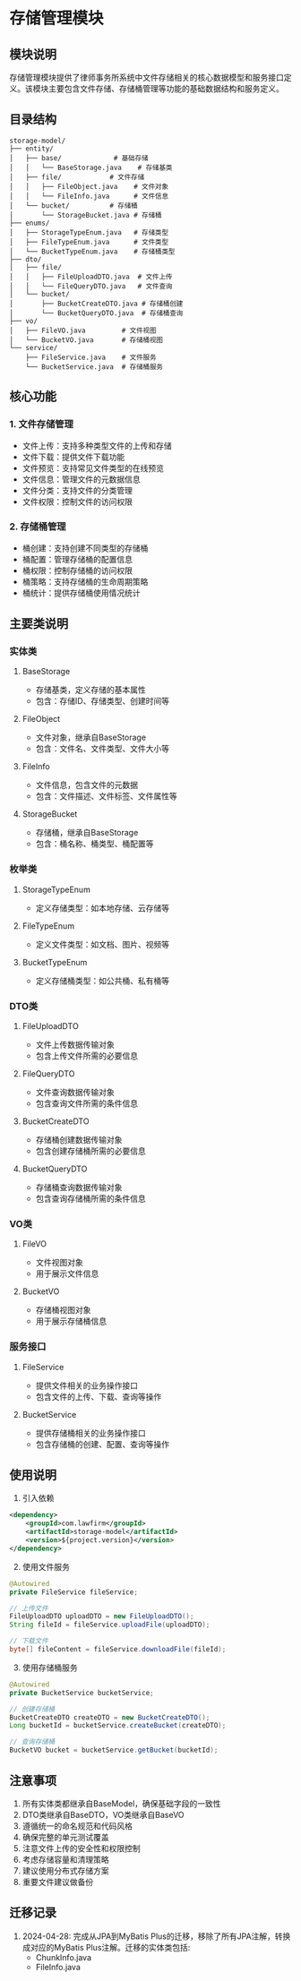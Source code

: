 # 存储管理模块

## 模块说明
存储管理模块提供了律师事务所系统中文件存储相关的核心数据模型和服务接口定义。该模块主要包含文件存储、存储桶管理等功能的基础数据结构和服务定义。

## 目录结构
```
storage-model/
├── entity/
│   ├── base/             # 基础存储
│   │   └── BaseStorage.java    # 存储基类
│   ├── file/            # 文件存储
│   │   ├── FileObject.java    # 文件对象
│   │   └── FileInfo.java      # 文件信息
│   └── bucket/          # 存储桶
│       └── StorageBucket.java # 存储桶
├── enums/
│   ├── StorageTypeEnum.java   # 存储类型
│   ├── FileTypeEnum.java      # 文件类型
│   └── BucketTypeEnum.java    # 存储桶类型
├── dto/
│   ├── file/
│   │   ├── FileUploadDTO.java  # 文件上传
│   │   └── FileQueryDTO.java   # 文件查询
│   └── bucket/
│       ├── BucketCreateDTO.java # 存储桶创建
│       └── BucketQueryDTO.java  # 存储桶查询
├── vo/
│   ├── FileVO.java         # 文件视图
│   └── BucketVO.java       # 存储桶视图
└── service/
    ├── FileService.java    # 文件服务
    └── BucketService.java  # 存储桶服务
```

## 核心功能

### 1. 文件存储管理
- 文件上传：支持多种类型文件的上传和存储
- 文件下载：提供文件下载功能
- 文件预览：支持常见文件类型的在线预览
- 文件信息：管理文件的元数据信息
- 文件分类：支持文件的分类管理
- 文件权限：控制文件的访问权限

### 2. 存储桶管理
- 桶创建：支持创建不同类型的存储桶
- 桶配置：管理存储桶的配置信息
- 桶权限：控制存储桶的访问权限
- 桶策略：支持存储桶的生命周期策略
- 桶统计：提供存储桶使用情况统计

## 主要类说明

### 实体类
1. BaseStorage
   - 存储基类，定义存储的基本属性
   - 包含：存储ID、存储类型、创建时间等

2. FileObject
   - 文件对象，继承自BaseStorage
   - 包含：文件名、文件类型、文件大小等

3. FileInfo
   - 文件信息，包含文件的元数据
   - 包含：文件描述、文件标签、文件属性等

4. StorageBucket
   - 存储桶，继承自BaseStorage
   - 包含：桶名称、桶类型、桶配置等

### 枚举类
1. StorageTypeEnum
   - 定义存储类型：如本地存储、云存储等

2. FileTypeEnum
   - 定义文件类型：如文档、图片、视频等

3. BucketTypeEnum
   - 定义存储桶类型：如公共桶、私有桶等

### DTO类
1. FileUploadDTO
   - 文件上传数据传输对象
   - 包含上传文件所需的必要信息

2. FileQueryDTO
   - 文件查询数据传输对象
   - 包含查询文件所需的条件信息

3. BucketCreateDTO
   - 存储桶创建数据传输对象
   - 包含创建存储桶所需的必要信息

4. BucketQueryDTO
   - 存储桶查询数据传输对象
   - 包含查询存储桶所需的条件信息

### VO类
1. FileVO
   - 文件视图对象
   - 用于展示文件信息

2. BucketVO
   - 存储桶视图对象
   - 用于展示存储桶信息

### 服务接口
1. FileService
   - 提供文件相关的业务操作接口
   - 包含文件的上传、下载、查询等操作

2. BucketService
   - 提供存储桶相关的业务操作接口
   - 包含存储桶的创建、配置、查询等操作

## 使用说明
1. 引入依赖
```xml
<dependency>
    <groupId>com.lawfirm</groupId>
    <artifactId>storage-model</artifactId>
    <version>${project.version}</version>
</dependency>
```

2. 使用文件服务
```java
@Autowired
private FileService fileService;

// 上传文件
FileUploadDTO uploadDTO = new FileUploadDTO();
String fileId = fileService.uploadFile(uploadDTO);

// 下载文件
byte[] fileContent = fileService.downloadFile(fileId);
```

3. 使用存储桶服务
```java
@Autowired
private BucketService bucketService;

// 创建存储桶
BucketCreateDTO createDTO = new BucketCreateDTO();
Long bucketId = bucketService.createBucket(createDTO);

// 查询存储桶
BucketVO bucket = bucketService.getBucket(bucketId);
```

## 注意事项
1. 所有实体类都继承自BaseModel，确保基础字段的一致性
2. DTO类继承自BaseDTO，VO类继承自BaseVO
3. 遵循统一的命名规范和代码风格
4. 确保完整的单元测试覆盖
5. 注意文件上传的安全性和权限控制
6. 考虑存储容量和清理策略
7. 建议使用分布式存储方案
8. 重要文件建议做备份 

## 迁移记录
1. 2024-04-28: 完成从JPA到MyBatis Plus的迁移，移除了所有JPA注解，转换成对应的MyBatis Plus注解。迁移的实体类包括:
   - ChunkInfo.java
   - FileInfo.java 